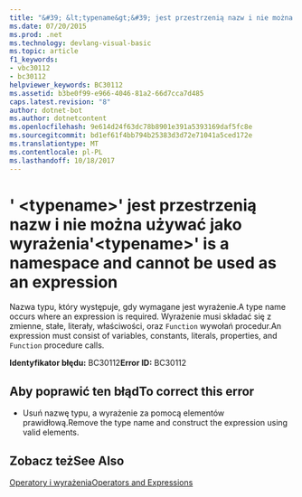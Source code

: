 ```yaml
---
title: "&#39; &lt;typename&gt;&#39; jest przestrzenią nazw i nie można używać jako wyrażenia"
ms.date: 07/20/2015
ms.prod: .net
ms.technology: devlang-visual-basic
ms.topic: article
f1_keywords:
- vbc30112
- bc30112
helpviewer_keywords: BC30112
ms.assetid: b3be0f99-e966-4046-81a2-66d7cca7d485
caps.latest.revision: "8"
author: dotnet-bot
ms.author: dotnetcontent
ms.openlocfilehash: 9e614d24f63dc78b8901e391a5393169daf5fc8e
ms.sourcegitcommit: bd1ef61f4bb794b25383d3d72e71041a5ced172e
ms.translationtype: MT
ms.contentlocale: pl-PL
ms.lasthandoff: 10/18/2017
---
```

# <a name="39lttypenamegt39-is-a-namespace-and-cannot-be-used-as-an-expression"></a><span data-ttu-id="8221b-102">&#39; &lt;typename&gt;&#39; jest przestrzenią nazw i nie można używać jako wyrażenia</span><span class="sxs-lookup"><span data-stu-id="8221b-102">&#39;&lt;typename&gt;&#39; is a namespace and cannot be used as an expression</span></span>
<span data-ttu-id="8221b-103">Nazwa typu, który występuje, gdy wymagane jest wyrażenie.</span><span class="sxs-lookup"><span data-stu-id="8221b-103">A type name occurs where an expression is required.</span></span> <span data-ttu-id="8221b-104">Wyrażenie musi składać się z zmienne, stałe, literały, właściwości, oraz `Function` wywołań procedur.</span><span class="sxs-lookup"><span data-stu-id="8221b-104">An expression must consist of variables, constants, literals, properties, and `Function` procedure calls.</span></span>  
  
 <span data-ttu-id="8221b-105">**Identyfikator błędu:** BC30112</span><span class="sxs-lookup"><span data-stu-id="8221b-105">**Error ID:** BC30112</span></span>  
  
## <a name="to-correct-this-error"></a><span data-ttu-id="8221b-106">Aby poprawić ten błąd</span><span class="sxs-lookup"><span data-stu-id="8221b-106">To correct this error</span></span>  
  
-   <span data-ttu-id="8221b-107">Usuń nazwę typu, a wyrażenie za pomocą elementów prawidłową.</span><span class="sxs-lookup"><span data-stu-id="8221b-107">Remove the type name and construct the expression using valid elements.</span></span>  
  
## <a name="see-also"></a><span data-ttu-id="8221b-108">Zobacz też</span><span class="sxs-lookup"><span data-stu-id="8221b-108">See Also</span></span>  
 [<span data-ttu-id="8221b-109">Operatory i wyrażenia</span><span class="sxs-lookup"><span data-stu-id="8221b-109">Operators and Expressions</span></span>](../../visual-basic/programming-guide/language-features/operators-and-expressions/index.md)
